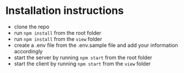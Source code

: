 # Installation instructions
* clone the repo
* run `npm install` from the root folder
* run `npm install` from the `view` folder
* create a .env file from the .env.sample file and add your information accordingly
* start the server by running `npm start` from the root folder
* start the client by running `npm start` from the `view` folder 
